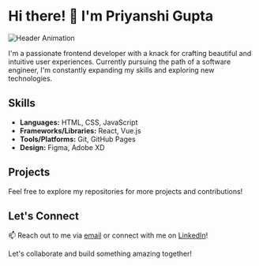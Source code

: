 # Hi there! 👋 I'm Priyanshi Gupta

![Header Animation](header_animation.gif)

I'm a passionate frontend developer with a knack for crafting beautiful and intuitive user experiences. Currently pursuing the path of a software engineer, I'm constantly expanding my skills and exploring new technologies.

## Skills

- **Languages:** HTML, CSS, JavaScript
- **Frameworks/Libraries:** React, Vue.js
- **Tools/Platforms:** Git, GitHub Pages
- **Design:** Figma, Adobe XD

## Projects

Feel free to explore my repositories for more projects and contributions!

## Let's Connect

📫 Reach out to me via [email](mailto:youremail@example.com) or connect with me on [LinkedIn](https://www.linkedin.com/in/your-profile/)!

Let's collaborate and build something amazing together!

